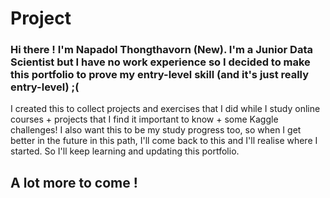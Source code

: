 # Project
### Hi there ! I'm Napadol Thongthavorn (New). I'm a Junior Data Scientist but I have no work experience so I decided to make this portfolio to prove my entry-level skill (and it's just really entry-level) ;(
I created this to collect projects and exercises that I did while I study online courses + projects that I find it important to know + some Kaggle challenges!
I also want this to be my study progress too, so when I get better in the future in this path, I'll come back to this and I'll realise where I started. So I'll keep learning and updating this portfolio.

## A lot more to come !
